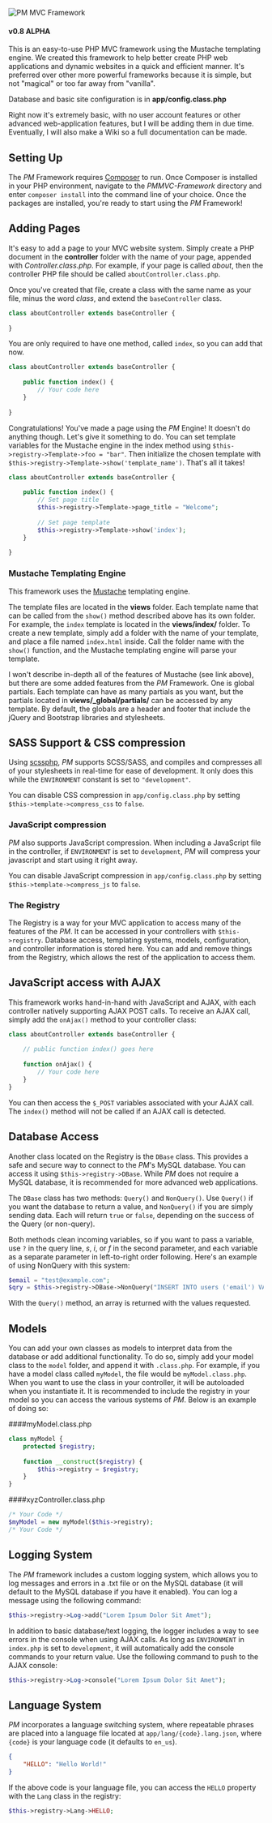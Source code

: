 ![PM MVC Framework](http://www.wizkidweb.com/ext/pmmvc_logo.jpg)
#### v0.8 ALPHA
This is an easy-to-use PHP MVC framework using the Mustache templating engine. We created this framework to help better create PHP web applications and dynamic websites in a quick and efficient manner. It's preferred over other more powerful frameworks because it is simple, but not "magical" or too far away from "vanilla".

Database and basic site configuration is in **app/config.class.php**

Right now it's extremely basic, with no user account features or other advanced web-application features, but I will be adding them in due time.  Eventually, I will also make a Wiki so a full documentation can be made.

## Setting Up
The *PM* Framework requires [Composer](https://getcomposer.org/) to run.  Once Composer is installed in your PHP environment, navigate to the *PMMVC-Framework* directory and enter `composer install` into the command line of your choice.  Once the packages are installed, you're ready to start using the *PM* Framework!

## Adding Pages
It's easy to add a page to your MVC website system.  Simply create a PHP document in the **controller** folder with the name of your page, appended with *Controller.class.php*.
For example, if your page is called *about*, then the controller PHP file should be called `aboutController.class.php`.

Once you've created that file, create a class with the same name as your file, minus the word *class*, and extend the `baseController` class.

```php
class aboutController extends baseController {
	
}
```
	
You are only required to have one method, called `index`, so you can add that now.

```php
class aboutController extends baseController {
	
	public function index() {
		// Your code here
	}
	
}
```

Congratulations!  You've made a page using the *PM* Engine!  It doesn't do anything though.  Let's give it something to do.
You can set template variables for the Mustache engine in the index method using `$this->registry->Template->foo = "bar"`.  Then initialize the chosen template with `$this->registry->Template->show('template_name')`.  That's all it takes!

```php
class aboutController extends baseController {
	
	public function index() {
		// Set page title
		$this->registry->Template->page_title = "Welcome";
		
		// Set page template
		$this->registry->Template->show('index');
	}
	
}
```

### Mustache Templating Engine
This framework uses the [Mustache](https://mustache.github.io/mustache.5.html) templating engine.

The template files are located in the **views** folder.  Each template name that can be called from the `show()` method described above has its own folder.  For example, the `index` template is located in the **views/index/** folder.  To create a new template, simply add a folder with the name of your template, and place a file named `index.html` inside.  Call the folder name with the `show()` function, and the Mustache templating engine will parse your template.

I won't describe in-depth all of the features of Mustache (see link above), but there are some added features from the *PM* Framework.  One is global partials.  Each template can have as many partials as you want, but the partials located in **views/_global/partials/** can be accessed by any template.  By default, the globals are a header and footer that include the jQuery and Bootstrap libraries and stylesheets.

## SASS Support & CSS compression
Using [scssphp](https://github.com/leafo/scssphp), *PM* supports SCSS/SASS, and compiles and compresses all of your stylesheets in real-time for ease of development. It only does this while the `ENVIRONMENT` constant is set to `"development"`.

You can disable CSS compression in `app/config.class.php` by setting `$this->template->compress_css` to `false`.

### JavaScript compression
*PM* also supports JavaScript compression.  When including a JavaScript file in the controller, if `ENVIRONMENT` is set to `development`, *PM* will compress your javascript and start using it right away.

You can disable JavaScript compression in `app/config.class.php` by setting `$this->template->compress_js` to `false`.
	
### The Registry
The Registry is a way for your MVC application to access many of the features of the *PM*.  It can be accessed in your controllers with `$this->registry`.  Database access, templating systems, models, configuration, and controller information is stored here.  You can add and remove things from the Registry, which allows the rest of the application to access them.
	
## JavaScript access with AJAX
This framework works hand-in-hand with JavaScript and AJAX, with each controller natively supporting AJAX POST calls.  To receive an AJAX call, simply add the `onAjax()` method to your controller class:

```php
class aboutController extends baseController {
	
	// public function index() goes here
	
	function onAjax() {
		// Your code here
	}
}
```

You can then access the `$_POST` variables associated with your AJAX call.  The `index()` method will not be called if an AJAX call is detected.

## Database Access
Another class located on the Registry is the `DBase` class.  This provides a safe and secure way to connect to the *PM*'s MySQL database.  You can access it using `$this->registry->DBase`.  While *PM* does not require a MySQL database, it is recommended for more advanced web applications.

The `DBase` class has two methods: `Query()` and `NonQuery()`.  Use `Query()` if you want the database to return a value, and `NonQuery()` if you are simply sending data.  Each will return `true` or `false`, depending on the success of the Query (or non-query).

Both methods clean incoming variables, so if you want to pass a variable, use `?` in the query line, *s*, *i*, or *f* in the second parameter, and each variable as a separate parameter in left-to-right order following.  Here's an example of using NonQuery with this system:

```php
$email = "test@example.com";
$qry = $this->registry->DBase->NonQuery("INSERT INTO users ('email') VALUES (?)", "s", $email);
```

With the `Query()` method, an array is returned with the values requested.

## Models
You can add your own classes as models to interpret data from the database or add additional functionality.  To do so, simply add your model class to the `model` folder, and append it with `.class.php`.  For example, if you have a model class called `myModel`, the file would be `myModel.class.php`.  When you want to use the class in your controller, it will be autoloaded when you instantiate it.  It is recommended to include the registry in your model so you can access the various systems of *PM*.  Below is an example of doing so:

####myModel.class.php
```php
class myModel {
	protected $registry;
	
	function __construct($registry) {
		$this->registry = $registry;
	}
}
```

####xyzController.class.php
```php
/* Your Code */
$myModel = new myModel($this->registry);
/* Your Code */
```

## Logging System
The *PM* framework includes a custom logging system, which allows you to log messages and errors in a .txt file or on the MySQL database (it will default to the MySQL database if you have it enabled).  You can log a message using the following command:

```php
$this->registry->Log->add("Lorem Ipsum Dolor Sit Amet");
```

In addition to basic database/text logging, the logger includes a way to see errors in the console when using AJAX calls.  As long as `ENVIRONMENT` in `index.php` is set to `development`, it will automatically add the console commands to your return value.  Use the following command to push to the AJAX console:

```php
$this->registry->Log->console("Lorem Ipsum Dolor Sit Amet");
```

## Language System
*PM* incorporates a language switching system, where repeatable phrases are placed into a language file located at `app/lang/{code}.lang.json`, where `{code}` is your language code (it defaults to `en_us`).

```json
{
	"HELLO": "Hello World!"
}
```

If the above code is your language file, you can access the `HELLO` property with the `Lang` class in the registry:

```php
$this->registry->Lang->HELLO;
```